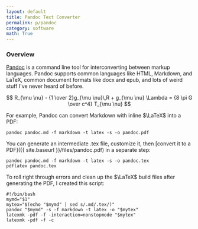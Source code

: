 ```yaml
---
layout: default
title: Pandoc Text Converter
permalink: p/pandoc
category: software
math: True
---
```


### Overview

[Pandoc](http://pandoc.org/) is a command line tool for interconverting between markup languages.  Pandoc supports common languages like HTML, Markdown, and LaTeX, common document formats like docx and epub, and lots of weird stuff I've never heard of before.

$$
R_{\mu \nu} - {1 \over 2}g_{\mu \nu}\,R + g_{\mu \nu} \Lambda
= {8 \pi G \over c^4} T_{\mu \nu}
$$

For example, Pandoc can convert Markdown with inline $\LaTeX$ into a PDF:

    pandoc pandoc.md -f markdown -t latex -s -o pandoc.pdf

You can generate an intermediate .tex file, customize it, then [convert it to a PDF]({{ site.baseurl }}/files/pandoc.pdf) in a separate step:

    pandoc pandoc.md -f markdown -t latex -s -o pandoc.tex
    pdflatex pandoc.tex

To roll right through errors and clean up the $\LaTeX$ build files after generating the PDF, I created this script:

    #!/bin/bash
    mymd="$1"
    mytex="$(echo "$mymd" | sed s/.md/.tex/)"
    pandoc "$mymd" -s -f markdown -t latex -o "$mytex"
    latexmk -pdf -f -interaction=nonstopmode "$mytex"
    latexmk -pdf -f -c
